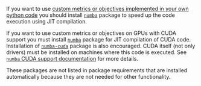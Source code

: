 If you want to use [custom metrics or objectives implemented in your own python code](../../../features/custom-loss-functions.md) you should install [`numba`](https://numba.pydata.org/) package to speed up the code execution using JIT compilation.

If you want to use custom metrics or objectives on GPUs with CUDA support you must install [`numba`](https://numba.pydata.org/) package for JIT compilation of CUDA code.
Installation of [`numba-cuda`](https://github.com/NVIDIA/numba-cuda) package is also encouraged.
CUDA itself (not only drivers) must be installed on machines where this code is executed.
See [`numba` CUDA support documentation](https://numba.readthedocs.io/en/stable/cuda/overview.html) for more details.

These packages are not listed in package requirements that are installed automatically because they are not needed for other functionality.
